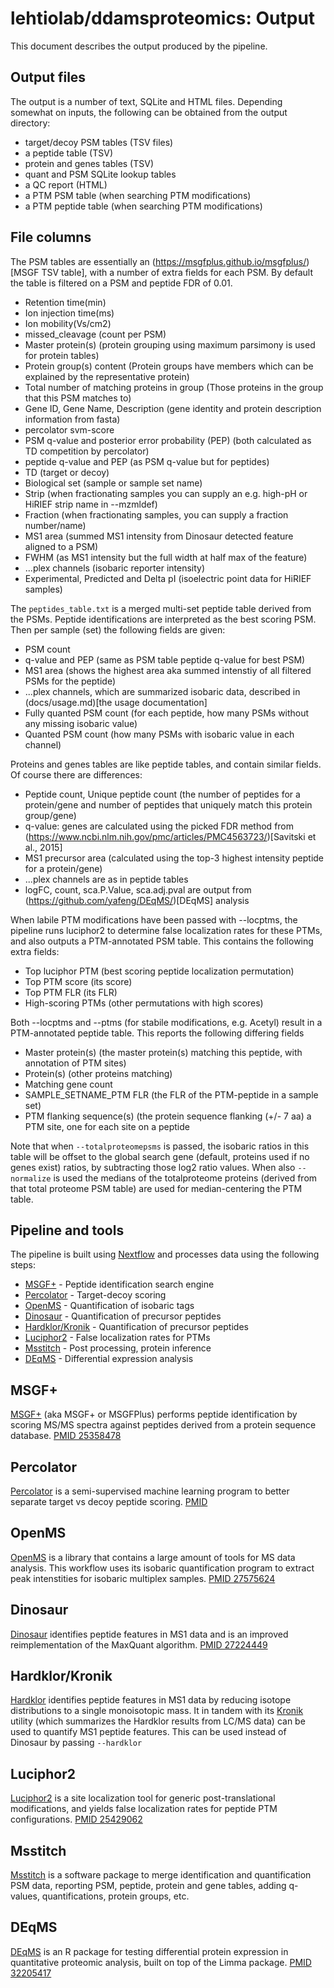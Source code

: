 # lehtiolab/ddamsproteomics: Output

This document describes the output produced by the pipeline. 

## Output files
The output is a number of text, SQLite and HTML files. Depending somewhat on inputs, the following can be obtained from the output directory:

* target/decoy PSM tables (TSV files)
* a peptide table (TSV)
* protein and genes tables (TSV)
* quant and PSM SQLite lookup tables
* a QC report (HTML)
* a PTM PSM table (when searching PTM modifications)
* a PTM peptide table (when searching PTM modifications)


## File columns
The PSM tables are essentially an (https://msgfplus.github.io/msgfplus/)[MSGF TSV table], with a number of extra fields for each PSM. By default the
table is filtered on a PSM and peptide FDR of 0.01.

* Retention time(min)
* Ion injection time(ms)
* Ion mobility(Vs/cm2)
* missed_cleavage (count per PSM)
* Master protein(s) (protein grouping using maximum parsimony is used for protein tables)
* Protein group(s) content (Protein groups have members which can be explained by the representative protein)
* Total number of matching proteins in group (Those proteins in the group that this PSM matches to)
* Gene ID, Gene Name, Description (gene identity and protein description information from fasta)
* percolator svm-score
* PSM q-value and posterior error probability (PEP) (both calculated as TD competition by percolator)
* peptide q-value and PEP (as PSM q-value but for peptides)
* TD (target or decoy)
* Biological set (sample or sample set name)
* Strip (when fractionating samples you can supply an e.g. high-pH or HiRIEF strip name in --mzmldef)
* Fraction (when fractionating samples, you can supply a fraction number/name)
* MS1 area (summed MS1 intensity from Dinosaur detected feature aligned to a PSM)
* FWHM (as MS1 intensity but the full width at half max of the feature)
* ...plex channels (isobaric reporter intensity)
* Experimental, Predicted and Delta pI (isoelectric point data for HiRIEF samples)


The `peptides_table.txt` is a merged multi-set peptide table derived from the PSMs. Peptide identifications are interpreted as the best scoring PSM. Then per sample (set) the following fields are given:

* PSM count
* q-value and PEP (same as PSM table peptide q-value for best PSM)
* MS1 area (shows the highest area aka summed intenstiy of all filtered PSMs for the peptide)
* ...plex channels, which are summarized isobaric data, described in (docs/usage.md)[the usage documentation]
* Fully quanted PSM count (for each peptide, how many PSMs without any missing isobaric value)
* Quanted PSM count (how many PSMs with isobaric value in each channel)


Proteins and genes tables are like peptide tables, and contain similar fields. Of course there are differences:

* Peptide count, Unique peptide count (the number of peptides for a protein/gene and number of peptides that uniquely match this protein group/gene)
* q-value: genes are calculated using the picked FDR method from (https://www.ncbi.nlm.nih.gov/pmc/articles/PMC4563723/)[Savitski et al., 2015]
* MS1 precursor area (calculated using the top-3 highest intensity peptide for a protein/gene)
* ...plex channels are as in peptide tables
* logFC, count, sca.P.Value, sca.adj.pval are output from (https://github.com/yafeng/DEqMS/)[DEqMS] analysis


When labile PTM modifications have been passed with --locptms, the pipeline runs luciphor2 to determine false 
localization rates for these PTMs, and also outputs a PTM-annotated PSM table. This contains the following extra fields:

* Top luciphor PTM (best scoring peptide localization permutation)
* Top PTM score (its score)
* Top PTM FLR (its FLR)
* High-scoring PTMs (other permutations with high scores)

Both --locptms and --ptms (for stabile modifications, e.g. Acetyl) result in a PTM-annotated peptide table. This 
reports the following differing fields

* Master protein(s) (the master protein(s) matching this peptide, with annotation of PTM sites)
* Protein(s) (other proteins matching)
* Matching gene count
* SAMPLE_SETNAME_PTM FLR (the FLR of the PTM-peptide in a sample set)
* PTM flanking sequence(s) (the protein sequence flanking (+/- 7 aa) a PTM site, one for each site on a peptide 


Note that when `--totalproteomepsms` is passed, the isobaric ratios in this table will be offset to the
global search gene (default, proteins used if no genes exist) ratios, by subtracting those log2 ratio values. When also `--normalize` is used the medians of the totalproteome proteins (derived from that total proteome PSM table) are used for median-centering the PTM table.


## Pipeline and tools 
The pipeline is built using [Nextflow](https://www.nextflow.io/)
and processes data using the following steps:

* [MSGF+](#msgf) - Peptide identification search engine
* [Percolator](#percolator) - Target-decoy scoring
* [OpenMS](#openms) - Quantification of isobaric tags
* [Dinosaur](#dinosaur) - Quantification of precursor peptides
* [Hardklor/Kronik](#hardklor) - Quantification of precursor peptides
* [Luciphor2](#luciphor2) - False localization rates for PTMs
* [Msstitch](#msstitch) - Post processing, protein inference
* [DEqMS](#deqms) - Differential expression analysis

## MSGF+
[MSGF+](https://omics.pnl.gov/software/ms-gf) (aka MSGF+ or MSGFPlus) performs peptide identification by scoring MS/MS spectra against peptides derived from a protein sequence database. [PMID 25358478](https://pubmed.ncbi.nlm.nih.gov/25358478/)


## Percolator
[Percolator](http://percolator.ms/) is a semi-supervised machine learning program to better separate target vs decoy peptide scoring. [PMID ](https://pubmed.ncbi.nlm.nih.gov/17952086/)


## OpenMS
[OpenMS](http://www.openms.de/) is a library that contains a large amount of tools for MS data analysis. This workflow uses its isobaric quantification program to extract peak intenstities for isobaric multiplex samples. [PMID 27575624](https://pubmed.ncbi.nlm.nih.gov/27575624/)


## Dinosaur
[Dinosaur](https://github.com/fickludd/dinosaur) identifies peptide features in MS1 data and is an improved reimplementation of the MaxQuant algorithm. [PMID 27224449](https://pubmed.ncbi.nlm.nih.gov/27224449/)


## Hardklor/Kronik
[Hardklor](https://proteome.gs.washington.edu/software/hardklor/) identifies peptide features in MS1 data by reducing isotope distributions to a single monoisotopic mass. It in tandem with its [Kronik](https://github.com/mhoopmann/kronik) utility (which summarizes the Hardklor results from LC/MS data) can be used to quantify MS1 peptide features. This can be used instead of Dinosaur by passing `--hardklor`


## Luciphor2
[Luciphor2](https://github.com/dfermin/lucxor) is a site localization tool for generic post-translational modifications, and yields false localization rates for peptide PTM configurations. [PMID 25429062](https://pubmed.ncbi.nlm.nih.gov/25429062/)


## Msstitch
[Msstitch](https://github.com/lehtiolab/msstitch) is a software package to merge identification and quantification PSM data, reporting PSM, peptide, protein and gene tables, adding q-values, quantifications, protein groups, etc. 


## DEqMS
[DEqMS](https://github.com/yafeng/deqms) is an R package for testing differential protein expression in quantitative proteomic analysis, built on top of the Limma package. [PMID 32205417](https://pubmed.ncbi.nlm.nih.gov/32205417/)
